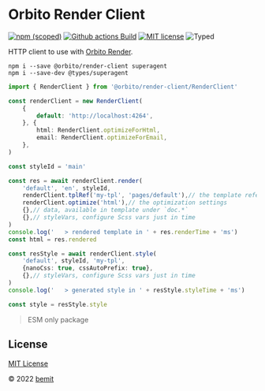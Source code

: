 # Orbito Render Client

[![npm (scoped)](https://img.shields.io/npm/v/@orbito/render-client?style=flat-square)](https://www.npmjs.com/package/@orbito/render-client)
[![Github actions Build](https://github.com/orbiter-cloud/render-service/actions/workflows/blank.yml/badge.svg)](https://github.com/orbiter-cloud/render-service/actions)
[![MIT license](https://img.shields.io/npm/l/@orbito/render-client?style=flat-square)](https://github.com/orbiter-cloud/render-service/blob/main/LICENSE)
![Typed](https://flat.badgen.net/badge/icon/Typed?icon=typescript&label&labelColor=blue&color=555555)

HTTP client to use with [Orbito Render](https://github.com/orbiter-cloud/render-service).

```shell
npm i --save @orbito/render-client superagent
npm i --save-dev @types/superagent
```

```ts
import { RenderClient } from '@orbito/render-client/RenderClient'

const renderClient = new RenderClient(
    {
        default: 'http://localhost:4264',
    }, {
        html: RenderClient.optimizeForHtml,
        email: RenderClient.optimizeForEmail,
    },
)

const styleId = 'main'

const res = await renderClient.render(
    'default', 'en', styleId,
    renderClient.tplRef('my-tpl', 'pages/default'),// the template reference
    renderClient.optimize('html'),// the optimization settings
    {},// data, available in template under `doc.*`
    {},// styleVars, configure Scss vars just in time
)
console.log('   > rendered template in ' + res.renderTime + 'ms')
const html = res.rendered

const resStyle = await renderClient.style(
    'default', styleId, 'my-tpl',
    {nanoCss: true, cssAutoPrefix: true},
    {},// styleVars, configure Scss vars just in time
)
console.log('   > generated style in ' + resStyle.styleTime + 'ms')

const style = resStyle.style
```

> ESM only package

## License

[MIT License](https://github.com/orbiter-cloud/render-service/blob/main/LICENSE)

© 2022 [bemit](https://bemit.codes)
